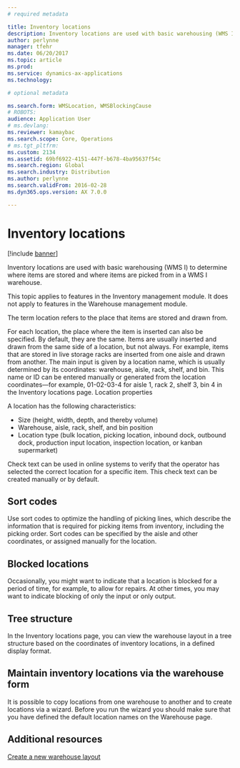 ```yaml
---
# required metadata

title: Inventory locations
description: Inventory locations are used with basic warehousing (WMS I) to determine where items are stored and where items are picked from in a WMS I warehouse.
author: perlynne
manager: tfehr
ms.date: 06/20/2017
ms.topic: article
ms.prod:
ms.service: dynamics-ax-applications
ms.technology:

# optional metadata

ms.search.form: WMSLocation, WMSBlockingCause
# ROBOTS:
audience: Application User
# ms.devlang:
ms.reviewer: kamaybac
ms.search.scope: Core, Operations
# ms.tgt_pltfrm:
ms.custom: 2134
ms.assetid: 69bf6922-4151-447f-b678-4ba95637f54c
ms.search.region: Global
ms.search.industry: Distribution
ms.author: perlynne
ms.search.validFrom: 2016-02-28
ms.dyn365.ops.version: AX 7.0.0

---
```


# Inventory locations

[!include [banner](../includes/banner.md)]

Inventory locations are used with basic warehousing (WMS I) to determine where items are stored and where items are picked from in a WMS I warehouse.

This topic applies to features in the Inventory management module. It does not apply to features in the Warehouse management module.

The term location refers to the place that items are stored and drawn from.

For each location, the place where the item is inserted can also be specified. By default, they are the same. Items are usually inserted and drawn from the same side of a location, but not always. For example, items that are stored in live storage racks are inserted from one aisle and drawn from another. The main input is given by a location name, which is usually determined by its coordinates: warehouse, aisle, rack, shelf, and bin. This name or ID can be entered manually or generated from the location coordinates—for example, 01-02-03-4 for aisle 1, rack 2, shelf 3, bin 4 in the Inventory locations page.
Location properties

A location has the following characteristics:
-   Size (height, width, depth, and thereby volume)
-   Warehouse, aisle, rack, shelf, and bin position
-   Location type (bulk location, picking location, inbound dock, outbound dock, production input location, inspection location, or kanban supermarket)

Check text can be used in online systems to verify that the operator has selected the correct location for a specific item. This check text can be created manually or by default.

## Sort codes
Use sort codes to optimize the handling of picking lines, which describe the information that is required for picking items from inventory, including the picking order. Sort codes can be specified by the aisle and other coordinates, or assigned manually for the location.

## Blocked locations
Occasionally, you might want to indicate that a location is blocked for a period of time, for example, to allow for repairs. At other times, you may want to indicate blocking of only the input or only output.

## Tree structure

In the Inventory locations page, you can view the warehouse layout in a tree structure based on the coordinates of inventory locations, in a defined display format.

## Maintain inventory locations via the warehouse form

It is possible to copy locations from one warehouse to another and to create locations via a wizard. Before you run the wizard you should make sure that you have defined the default location names on the Warehouse page.



Additional resources
--------

[Create a new warehouse layout](tasks/create-new-warehouse-layout.md)
